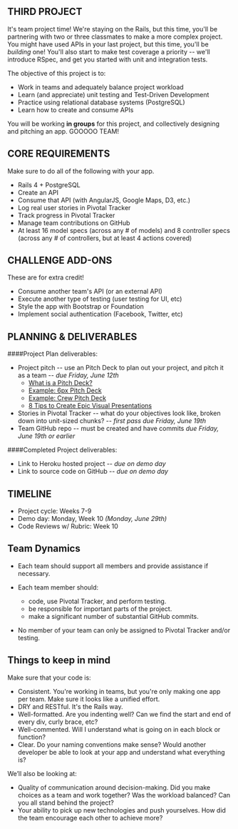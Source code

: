 ## THIRD PROJECT

It's team project time! We're staying on the Rails, but this time, you'll be partnering with two or three classmates to make a more complex project. You might have used APIs in your last project, but this time, you'll be *building* one! You'll also start to make test coverage a priority -- we'll introduce RSpec, and get you started with unit and integration tests.

The objective of this project is to:

* Work in teams and adequately balance project workload
* Learn (and appreciate) unit testing and Test-Driven Development
* Practice using relational database systems (PostgreSQL)
* Learn how to create and consume APIs

You will be working **in groups** for this project, and collectively designing and pitching an app. GOOOOO TEAM!

## CORE REQUIREMENTS
Make sure to do all of the following with your app.

* Rails 4 + PostgreSQL
* Create an API
* Consume that API (with AngularJS, Google Maps, D3, etc.)
* Log real user stories in Pivotal Tracker
* Track progress in Pivotal Tracker
* Manage team contributions on GitHub
* At least 16 model specs (across any # of models) and 8 controller specs (across any # of controllers, but at least 4 actions covered)

## CHALLENGE ADD-ONS
These are for extra credit!

* Consume another team's API (or an external API)
* Execute another type of testing (user testing for UI, etc)
* Style the app with Bootstrap or Foundation
* Implement social authentication (Facebook, Twitter, etc)


## PLANNING & DELIVERABLES

####Project Plan deliverables:

* Project pitch -- use an Pitch Deck to plan out your project, and pitch it as a team -- *due Friday, June 12th*
    - [What is a Pitch Deck?](https://pitchdeck.improvepresentation.com/what-is-a-pitch-deck)
    - [Example: 6px Pitch Deck](https://speakerdeck.com/nparsons08/6px-pitch-deck)
    - [Example: Crew Pitch Deck](https://pickcrew.com/investors/#introduction)
    - [8 Tips to Create Epic Visual Presentations](https://speakerdeck.com/deckworks/8-tips-to-create-epic-visual-presentations)
* Stories in Pivotal Tracker -- what do your objectives look like, broken down into unit-sized chunks? -- *first pass due Friday, June 19th*
* Team GitHub repo -- must be created and have commits *due Friday, June 19th or earlier*


####Completed Project deliverables:

* Link to Heroku hosted project -- *due on demo day*
* Link to source code on GitHub -- *due on demo day*


## TIMELINE

* Project cycle: Weeks 7-9
* Demo day: Monday, Week 10  *(Monday, June 29th)*
* Code Reviews w/ Rubric: Week 10

## Team Dynamics

* Each team should support all members and provide assistance if necessary.

* Each team member should:
  * code, use Pivotal Tracker, and perform testing.  
  * be responsible for important parts of the project.
  * make a significant number of substantial GitHub commits.
  
* No member of your team can only be assigned to Pivotal Tracker and/or testing.

## Things to keep in mind

Make sure that your code is:

* Consistent. You're working in teams, but you're only making one app per team. Make sure it looks like a unified effort.
* DRY and RESTful. It's the Rails way.
* Well-formatted. Are you indenting well? Can we find the start and end of every div, curly brace, etc?
* Well-commented. Will I understand what is going on in each block or function?
* Clear. Do your naming conventions make sense? Would another developer be able to look at your app and understand what everything is?


We’ll also be looking at:

* Quality of communication around decision-making. Did you make choices as a team and work together? Was the workload balanced? Can you all stand behind the project?
* Your ability to pick up new technologies and push yourselves. How did the team encourage each other to achieve more?
